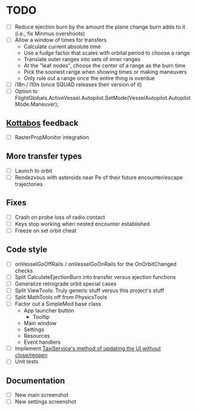 # TODO

- [ ] Reduce ejection burn by the amount the plane change burn adds to it (i.e., fix Minmus overshoots)
- [ ] Allow a window of times for transfers
  - Calculate current absolute time
  - Use a fudge factor that scales with orbital period to choose a range
  - Translate outer ranges into sets of inner ranges
  - At the "leaf nodes", choose the center of a range as the burn time
  - Pick the soonest range when showing times or making maneuvers
  - Only rule out a range once the entire thing is overdue
- [ ] i18n / l10n (once SQUAD releases their version of it)
- [ ] Option to FlightGlobals.ActiveVessel.Autopilot.SetMode(VesselAutopilot.AutopilotMode.Maneuver);

## [Kottabos](https://www.youtube.com/watch?v=bcl9sy6CJAY) feedback

- [ ] RasterPropMonitor integration

## More transfer types

- [ ] Launch to orbit
- [ ] Rendezvous with asteroids near Pe of their future encounter/escape trajectories

## Fixes

- [ ] Crash on probe loss of radio contact
- [ ] Keys stop working when nested encounter established
- [ ] Freeze on set orbit cheat

## Code style

- [ ] onVesselGoOffRails / onVesselGoOnRails for the OnOrbitChanged checks
- [ ] Split CalculateEjectionBurn into transfer versus ejection functions
- [ ] Generalize retrograde orbit special cases
- [ ] Split ViewTools: Truly generic stuff versus this project's stuff
- [ ] Split MathTools off from PhysicsTools
- [ ] Factor out a SimpleMod base class
  - App launcher button
    - Tooltip
  - Main window
  - Settings
  - Resources
  - Event handlers
- [ ] Implement [TaxiService's method of updating the UI without close/reopen](http://forum.kerbalspaceprogram.com/index.php?/topic/149324-popupdialog-and-the-dialoggui-classes/&do=findComment&comment=2950891)
- [ ] Unit tests

## Documentation

- [ ] New main screenshot
- [ ] New settings screenshot
